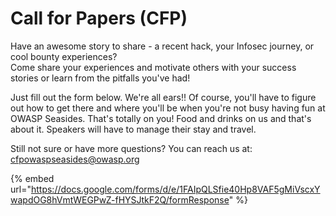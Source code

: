 # Call for Papers \(CFP\)

Have an awesome story to share - a recent hack, your Infosec journey, or cool bounty experiences?  
Come share your experiences and motivate others with your success stories or learn from the pitfalls you've had!

Just fill out the form below. We're all ears!!  Of course, you'll have to figure out how to get there and where you'll be when you're not busy having fun at OWASP Seasides. That's totally on you! Food and drinks on us and that's about it. Speakers will have to manage their stay and travel.

Still not sure or have more questions? You can reach us at: [cfpowaspseasides@owasp.org](mailto:cfpowaspseasides@owasp.org) 

{% embed url="https://docs.google.com/forms/d/e/1FAIpQLSfie40Hp8VAF5gMiVscxYwapdOG8hVmtWEGPwZ-fHYSJtkF2Q/formResponse" %}



